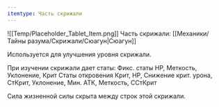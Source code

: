 ```yaml
---
itemtype: Часть скрижали
---
```

![[Temp/Placeholder_Tablet_Item.png]]
Часть скрижали: [[Механики/Тайны разума/Скрижали/Сюагун|Сюагун]]

Используется для улучшения уровня скрижали.

При изучении скрижали дает статы:
Фикс. статы HP, Меткость, Уклонение, Крит
Статы откровения Крит, HP, Снижение крит. урона, СтКрит, Уклонение, Мин. АТК, Меткость, ССтКрит

Сила жизненной силы скрыта между строк этой скрижали.
